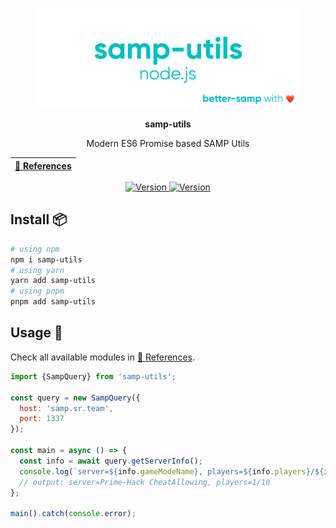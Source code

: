 <p align="center">
  <img src="https://github.com/better-samp/node-samp-utils/raw/master/.github/samp-utils.png" alt="samp-utils logo">
</p>
<p align="center">
  <b>samp-utils</b>
</p>
<p align="center">Modern ES6 Promise based SAMP Utils</p>

| [📖 References](https://better-samp.github.io/node-samp-utils/refs/index.html) |
|---------------------------------------------------------------------------|

<p align="center">
 <a href="https://npmjs.com/package/samp-utils">
   <img src="https://img.shields.io/npm/v/samp-utils?label=version&logo=npm&color=ligthgreen" alt="Version">
 </a>
 <a href="https://npmjs.com/package/samp-utils">
   <img src="https://img.shields.io/npm/dt/samp-utils?&logo=npm" alt="Version">
 </a>
</p>

## Install 📦

```bash
# using npm
npm i samp-utils
# using yarn
yarn add samp-utils
# using pnpm
pnpm add samp-utils
```

## Usage 🔧

Check all available modules in [📖 References](https://better-samp.github.io/node-samp-utils/refs/index.html).

```js
import {SampQuery} from 'samp-utils';

const query = new SampQuery({
  host: 'samp.sr.team',
  port: 1337
});

const main = async () => {
  const info = await query.getServerInfo();
  console.log(`server=${info.gameModeName}, players=${info.players}/${info.maxPlayers}`);
  // output: server=Prime-Hack CheatAllowing, players=1/10
};

main().catch(console.error);
```
